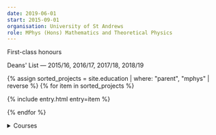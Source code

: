 ```yaml
---
date: 2019-06-01
start: 2015-09-01
organisation: University of St Andrews
role: MPhys (Hons) Mathematics and Theoretical Physics
---
```

First-class honours

Deans' List — 2015/16, 2016/17, 2017/18, 2018/19

<section class="sub-group">
{% assign sorted_projects = site.education | where: "parent", "mphys" | reverse %}
{% for item in sorted_projects %}

  {% include entry.html entry=item %}

{% endfor %}
</section>

<details markdown="1">
<summary>Courses</summary>

### MPhys Year

*   [Advanced Data Analysis](https://web.archive.org/web/20151005055055/http://www.st-andrews.ac.uk/physics/modules/modulepdfs/AS5001.pdf)
*   [Advanced Solar Theory](https://web.archive.org/web/20170217002358/http://www.st-andrews.ac.uk/maths/current/ug/modules/5000-level/#MT5810)
*   General Relativity
*   Magnetofluids and Space Plasmas
*   [Advanced Analytical Techniques](https://web.archive.org/web/20170217002358/http://www.st-andrews.ac.uk/maths/current/ug/modules/5000-level/#MT5802)
*   [Advanced Project in Mathematics](https://web.archive.org/web/20170217002358/http://www.st-andrews.ac.uk/maths/current/ug/modules/5000-level/#MT5999)

### Senior Honours

*   [Computing in Mathematics](https://web.archive.org/web/20170205153202/http://www.st-andrews.ac.uk/maths/current/ug/modules/4000-level/#MT4112)
*   [Introduction to Condensed Matter Physics](https://web.archive.org/web/20151005064434/http://www.st-andrews.ac.uk/physics/modules/modulepdfs/PH4039.pdf)
*   [Nuclear and Particle Physics with Advanced Skills](https://web.archive.org/web/20151005062033/http://www.st-andrews.ac.uk/physics/modules/modulepdfs/PH4040.pdf)
*   Special Relativity and Fields
*   [Advanced Quantum Mechanics](https://web.archive.org/web/20151005062115/http://www.st-andrews.ac.uk/physics/modules/modulepdfs/PH4028.pdf)
*   [Mathematical Biology 1](https://web.archive.org/web/20170205153202/http://www.st-andrews.ac.uk/maths/current/ug/modules/4000-level/#d.en.264949)
*   [Solar Theory](https://web.archive.org/web/20170205153202/http://www.st-andrews.ac.uk/maths/current/ug/modules/4000-level/#MT4510)
*   Thermal and Statistical Physics

### Junior Honours

*   [Complex Analysis](https://web.archive.org/web/20170217145611/http://www.st-andrews.ac.uk/maths/current/ug/modules/3000-level/#MT3503)
*   [Computational Physics](https://web.archive.org/web/20151005061956/http://www.st-andrews.ac.uk/physics/modules/modulepdfs/PH3080.pdf)
*   [Differential Equations](https://web.archive.org/web/20170217145611/http://www.st-andrews.ac.uk/maths/current/ug/modules/3000-level/#MT3504)
*   [Linear Mathematics 2](https://web.archive.org/web/20170217145611/http://www.st-andrews.ac.uk/maths/current/ug/modules/3000-level/#MT3501)
*   [Quantum Mechanics 1](https://web.archive.org/web/20151005064157/http://www.st-andrews.ac.uk/physics/modules/modulepdfs/PH3061.pdf)
*   [Electromagnetism](https://web.archive.org/web/20151005073852/http://www.st-andrews.ac.uk/physics/modules/modulepdfs/PH3007.pdf)
*   [Lagrangian and Hamiltonian Dynamics](https://web.archive.org/web/20151005073754/http://www.st-andrews.ac.uk/physics/modules/modulepdfs/PH4038.pdf)
*   [Quantum Mechanics 2](https://web.archive.org/web/20151005061607/http://www.st-andrews.ac.uk/physics/modules/modulepdfs/PH3062.pdf)
*   [Techniques of Applied Mathematics](https://web.archive.org/web/20170217145611/http://www.st-andrews.ac.uk/maths/current/ug/modules/3000-level/#d.en.264895)

### Second Year

*   [Linear Mathematics](https://web.archive.org/web/20160308100702/http://www.st-andrews.ac.uk:80/maths/current/ug/modules/2000-level/#MT2501)
*   [Multivariate Calculus](https://web.archive.org/web/20160308100702/http://www.st-andrews.ac.uk:80/maths/current/ug/modules/2000-level/#MT2503)
*   [Physics 2A](https://web.archive.org/web/20151005051415/http://www.st-andrews.ac.uk/physics/modules/modulepdfs/PH2011.pdf)
*   [Mathematical Modelling](https://web.archive.org/web/20160308100702/http://www.st-andrews.ac.uk:80/maths/current/ug/modules/2000-level/#MT2507)
*   [Physics 2B](https://web.archive.org/web/20151005070443/http://www.st-andrews.ac.uk/physics/modules/modulepdfs/PH2012.pdf)
*   [Vector Calculus](https://web.archive.org/web/20160308100702/http://www.st-andrews.ac.uk:80/maths/current/ug/modules/2000-level/#MT2506)
</details>
